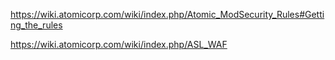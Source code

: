 https://wiki.atomicorp.com/wiki/index.php/Atomic_ModSecurity_Rules#Getting_the_rules

https://wiki.atomicorp.com/wiki/index.php/ASL_WAF